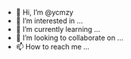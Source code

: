 - 👋 Hi, I’m @ycmzy
- 👀 I’m interested in ...
- 🌱 I’m currently learning ...
- 💞️ I’m looking to collaborate on ...
- 📫 How to reach me ...

<!---
ycmzy/ycmzy is a ✨ special ✨ repository because its `README.md` (this file) appears on your GitHub profile.
You can click the Preview link to take a look at your changes.
--->
